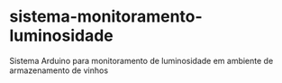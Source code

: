 # sistema-monitoramento-luminosidade
Sistema Arduino para monitoramento de luminosidade em ambiente de armazenamento de vinhos
